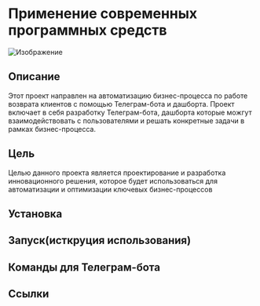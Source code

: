 # Применение современных программных средств
![Изображение](https://www.cleverence.ru/upload/manager/365/e6gntwmdw95w79ey5ua7bfaasmdtn819/content_img.jpeg)
## Описание
Этот проект направлен на автоматизацию бизнес-процесса по работе возврата клиентов с помощью Телеграм-бота и дашборта. Проект включает в себя разработку Телеграм-бота, дашборта которые можгут взаимодействовать с пользователями и решать конкретные задачи в рамках бизнес-процесса.
## Цель
Целью данного проекта является проектирование и разработка инновационного решения, которое будет использоваться для автоматизации и оптимизации ключевых бизнес-процессов
## Установка

## Запуск(исткруция использования)

## Команды для Телеграм-бота

## Ссылки


